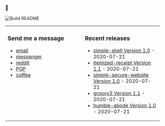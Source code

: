 ### 🤔

![Build README](https://github.com/dqdang/dqdang/workflows/Build%20README/badge.svg)

<table><tr><td valign="top" width="50%">

### Send me a message
* [email](mailto:dqdang17@gmail.com)
* [messenger](https://www.m.me/dqdang1)
* [reddit](https://www.reddit.com/user/outsidefarmland)
* [PGP](https://raw.githubusercontent.com/dqdang/dqdang.github.io/master/derek-dang.asc)
* [coffee](https://www.buymeacoffee.com/dqdang)

</td><td valign="top" width="50%">

### Recent releases
<!-- recent_releases starts -->
* [simple-shell Version 1.0](https://github.com/dqdang/simple-shell/releases/tag/v1.0) - 2020-07-21
* [itemized-receipt Version 1.1](https://github.com/dqdang/itemized-receipt/releases/tag/v1.1) - 2020-07-21
* [simple-secure-website Version 1.0](https://github.com/dqdang/simple-secure-website/releases/tag/v1.0) - 2020-07-21
* [groovy3 Version 1.1](https://github.com/dqdang/groovy3/releases/tag/v1.1) - 2020-07-21
* [humble-abode Version 1.0](https://github.com/dqdang/humble-abode/releases/tag/v1.0) - 2020-07-21
<!-- recent_releases ends -->

</td></tr></table>
